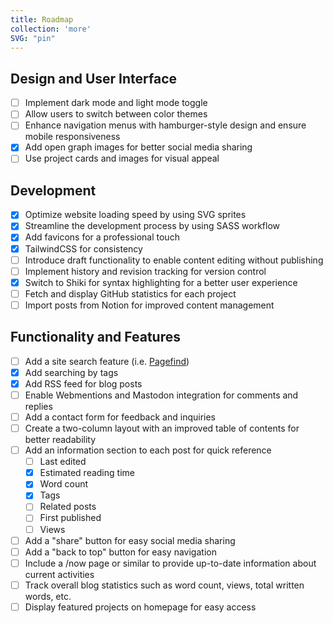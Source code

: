 ```yaml
---
title: Roadmap
collection: 'more'
SVG: "pin"
---
```


## Design and User Interface

- [ ] Implement dark mode and light mode toggle
- [ ] Allow users to switch between color themes
- [ ] Enhance navigation menus with hamburger-style design and ensure mobile responsiveness
- [x] Add open graph images for better social media sharing
- [ ] Use project cards and images for visual appeal

## Development

- [x] Optimize website loading speed by using SVG sprites
- [x] Streamline the development process by using SASS workflow
- [x] Add favicons for a professional touch
- [x] TailwindCSS for consistency
- [ ] Introduce draft functionality to enable content editing without publishing
- [ ] Implement history and revision tracking for version control
- [x] Switch to Shiki for syntax highlighting for a better user experience
- [ ] Fetch and display GitHub statistics for each project
- [ ] Import posts from Notion for improved content management

## Functionality and Features

- [ ] Add a site search feature (i.e. [Pagefind](https://pagefind.app/))
- [x] Add searching by tags
- [x] Add RSS feed for blog posts
- [ ] Enable Webmentions and Mastodon integration for comments and replies
- [ ] Add a contact form for feedback and inquiries
- [ ] Create a two-column layout with an improved table of contents for better readability
- [ ] Add an information section to each post for quick reference
    - [ ] Last edited
    - [x] Estimated reading time
    - [x] Word count
    - [x] Tags
    - [ ] Related posts
    - [ ] First published
    - [ ] Views
- [ ] Add a "share" button for easy social media sharing
- [ ] Add a "back to top" button for easy navigation
- [ ] Include a /now page or similar to provide up-to-date information about current activities
- [ ] Track overall blog statistics such as word count, views, total written words, etc.
- [ ] Display featured projects on homepage for easy access
